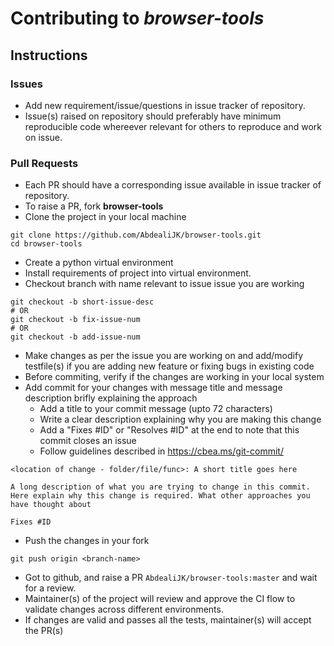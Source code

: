 # Contributing to *browser-tools*

## **Instructions**

### Issues
- Add new requirement/issue/questions in issue tracker of repository.
- Issue(s) raised on repository should preferably have minimum reproducible code whereever relevant for others to reproduce and work on issue.

### Pull Requests
- Each PR should have a corresponding issue available in issue tracker of repository.
- To raise a PR, fork **browser-tools** 
- Clone the project in your local machine
```
git clone https://github.com/AbdealiJK/browser-tools.git
cd browser-tools
```
- Create a python virtual environment
- Install requirements of project into virtual environment.
- Checkout branch with name relevant to issue issue you are working
```
git checkout -b short-issue-desc 
# OR
git checkout -b fix-issue-num
# OR 
git checkout -b add-issue-num
```
- Make changes as per the issue you are working on and add/modify testfile(s) if you are adding new feature or fixing bugs in existing code
- Before commiting, verify if the changes are working in your local system
- Add commit for your changes with message title and message description brifly explaining the approach
    - Add a title to your commit message (upto 72 characters)
    - Write a clear description explaining why you are making this change
    - Add a "Fixes #ID" or "Resolves #ID" at the end to note that this commit closes an issue
    - Follow guidelines described in https://cbea.ms/git-commit/
```
<location of change - folder/file/func>: A short title goes here

A long description of what you are trying to change in this commit.
Here explain why this change is required. What other approaches you have thought about

Fixes #ID
```
- Push the changes in your fork 
```
git push origin <branch-name>
```
- Got to github, and raise a PR `AbdealiJK/browser-tools:master` and wait for a review.
- Maintainer(s) of the project will review and approve the CI flow to validate changes across different environments.
- If changes are valid and passes all the tests, maintainer(s) will accept the PR(s)
